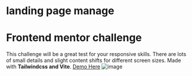 # landing page manage
# Frontend mentor challenge
This challenge will be a great test for your responsive skills. There are lots of small details and slight content shifts for different screen sizes.
Made with **Tailwindcss and Vite**.
[Demo Here](https://manage-landing-demo.vercel.app/)
![image](https://res.cloudinary.com/dz209s6jk/image/upload/q_auto:good,w_900/Challenges/qkpgcsmter7tah2sjdij.jpg)
